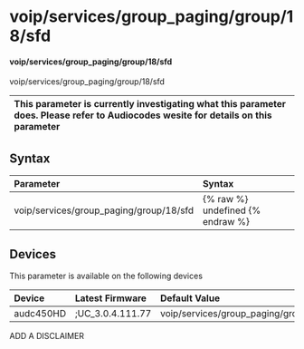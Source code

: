 ﻿---
description: voip/services/group_paging/group/18/sfd
search: false
---

# voip/services/group_paging/group/18/sfd

#### voip/services/group_paging/group/18/sfd

voip/services/group_paging/group/18/sfd


| This parameter is currently investigating what this parameter does. Please refer to Audiocodes wesite for details on this parameter | 
| :--- |

## Syntax
| Parameter | Syntax |
| :--- | :--- |
|voip/services/group_paging/group/18/sfd | {% raw %} undefined {% endraw %}|

## Devices
This parameter is available on the following devices

| Device | Latest Firmware | Default Value |
|:---|:---|:---|
| audc450HD | ;UC_3.0.4.111.77 | voip/services/group_paging/group/18/sfd=0 

ADD A DISCLAIMER
